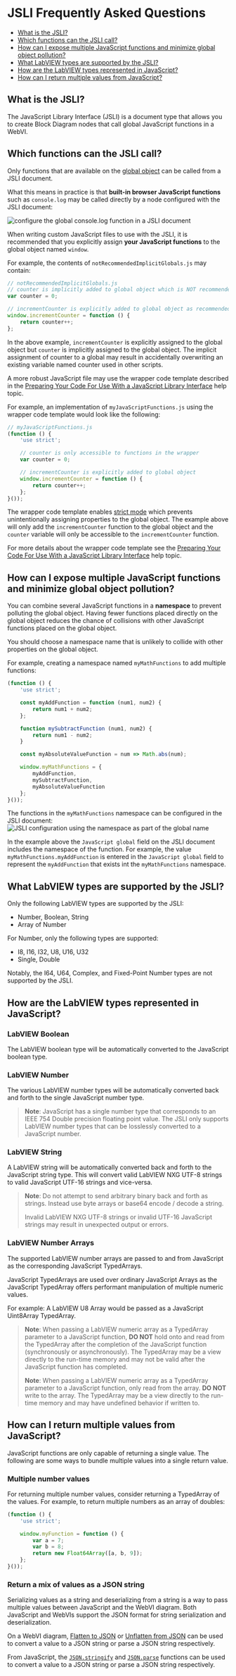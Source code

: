 # JSLI Frequently Asked Questions

- [What is the JSLI?](#what-is-the-jsli)
- [Which functions can the JSLI call?](#which-functions-can-the-jsli-call)
- [How can I expose multiple JavaScript functions and minimize global object pollution?](#how-can-I-expose-multiple-javascript-functions-and-minimize-global-object-pollution)
- [What LabVIEW types are supported by the JSLI?](#what-labview-types-are-supported-by-the-jsli)
- [How are the LabVIEW types represented in JavaScript?](#how-are-the-labview-types-represented-in-javascript)
- [How can I return multiple values from JavaScript?](#how-can-i-return-multiple-values-from-javascript)

## What is the JSLI?

The JavaScript Library Interface (JSLI) is a document type that allows you to create Block Diagram nodes that call global JavaScript functions in a WebVI.

## Which functions can the JSLI call?

Only functions that are available on the [global object](https://developer.mozilla.org/en-US/docs/Glossary/Global_object) can be called from a JSLI document.

What this means in practice is that **built-in browser JavaScript functions** such as `console.log` may be called directly by a node configured with the JSLI document:

![configure the global console.log function in a JSLI document](readme_files/configureconsolelog.gif)

When writing custom JavaScript files to use with the JSLI, it is recommended that you explicitly assign **your JavaScript functions** to the global object named `window`.

For example, the contents of `notRecommendedImplicitGlobals.js` may contain:

```js
// notRecommendedImplicitGlobals.js
// counter is implicitly added to global object which is NOT recommended
var counter = 0;

// incrementCounter is explicitly added to global object as recommended
window.incrementCounter = function () {
    return counter++;
};
```

In the above example, `incrementCounter` is explicitly assigned to the global object but `counter` is implicitly assigned to the global object.
The implicit assignment of counter to a global may result in accidentally overwriting an existing variable named counter used in other scripts.

A more robust JavaScript file may use the wrapper code template described in the [Preparing Your Code For Use With a JavaScript Library Interface](http://www.ni.com/documentation/en/labview-web-module/latest/manual/prepare-your-js-code/) help topic.

For example, an implementation of `myJavaScriptFunctions.js` using the wrapper code template would look like the following:

```js
// myJavaScriptFunctions.js
(function () {
    'use strict';

    // counter is only accessible to functions in the wrapper
    var counter = 0;

    // incrementCounter is explicitly added to global object
    window.incrementCounter = function () {
        return counter++;
    };
}());
```

The wrapper code template enables [strict mode](https://developer.mozilla.org/en-US/docs/Web/JavaScript/Reference/Strict_mode) which prevents unintentionally assigning properties to the global object.
The example above will only add the `incrementCounter` function to the global object and the `counter` variable will only be accessible to the `incrementCounter` function.

For more details about the wrapper code template see the [Preparing Your Code For Use With a JavaScript Library Interface](http://www.ni.com/documentation/en/labview-web-module/latest/manual/prepare-your-js-code/) help topic.

## How can I expose multiple JavaScript functions and minimize global object pollution?

You can combine several JavaScript functions in a **namespace** to prevent polluting the global object.
Having fewer functions placed directly on the global object reduces the chance of collisions with other JavaScript functions placed on the global object.

You should choose a namespace name that is unlikely to collide with other properties on the global object.

For example, creating a namespace named `myMathFunctions` to add multiple functions:

```js
(function () {
    'use strict';

    const myAddFunction = function (num1, num2) {
        return num1 + num2;
    };

    function mySubtractFunction (num1, num2) {
        return num1 - num2;
    }

    const myAbsoluteValueFunction = num => Math.abs(num);

    window.myMathFunctions = {
        myAddFunction,
        mySubtractFunction,
        myAbsoluteValueFunction
    };
}());
```

The functions in the `myMathFunctions` namespace can be configured in the JSLI document:
![JSLI configuration using the namespace as part of the global name](readme_files/namespacefunctions.png)

In the example above the `JavaScript global` field on the JSLI document includes the namespace of the function.
For example, the value `myMathFunctions.myAddFunction` is entered in the `JavaScript global` field to represent the `myAddFunction` that exists int the `myMathFunctions` namespace.

## What LabVIEW types are supported by the JSLI?

Only the following LabVIEW types are supported by the JSLI:

- Number, Boolean, String
- Array of Number

For Number, only the following types are supported:

- I8, I16, I32, U8, U16, U32
- Single, Double

Notably, the I64, U64, Complex, and Fixed-Point Number types are not supported by the JSLI.

## How are the LabVIEW types represented in JavaScript?

### LabVIEW Boolean

The LabVIEW boolean type will be automatically converted to the JavaScript boolean type.

### LabVIEW Number

The various LabVIEW number types will be automatically converted back and forth to the single JavaScript number type.

> **Note**: JavaScript has a single number type that corresponds to an IEEE 754 Double precision floating point value.
> The JSLI only supports LabVIEW number types that can be losslessly converted to a JavaScript number.

### LabVIEW String

A LabVIEW string will be automatically converted back and forth to the JavaScript string type.
This will convert valid LabVIEW NXG UTF-8 strings to valid JavaScript UTF-16 strings and vice-versa.

> **Note**: Do not attempt to send arbitrary binary back and forth as strings.
> Instead use byte arrays or base64 encode / decode a string.
>
> Invalid LabVIEW NXG UTF-8 strings or invalid UTF-16 JavaScript strings may result in unexpected output or errors.

### LabVIEW Number Arrays

The supported LabVIEW number arrays are passed to and from JavaScript as the corresponding JavaScript TypedArrays.

JavaScript TypedArrays are used over ordinary JavaScript Arrays as the JavaScript TypedArray offers performant manipulation of multiple numeric values.

For example: A LabVIEW U8 Array would be passed as a JavaScript Uint8Array TypedArray.

> **Note**: When passing a LabVIEW numeric array as a TypedArray parameter to a JavaScript function, **DO NOT** hold onto and read from the TypedArray after the completion of the JavaScript function (synchronously or asynchronously).
> The TypedArray may be a view directly to the run-time memory and may not be valid after the JavaScript function has completed.
>
> **Note**: When passing a LabVIEW numeric array as a TypedArray parameter to a JavaScript function, only read from the array.
> **DO NOT** write to the array.
> The TypedArray may be a view directly to the run-time memory and may have undefined behavior if written to.

## How can I return multiple values from JavaScript?

JavaScript functions are only capable of returning a single value.
The following are some ways to bundle multiple values into a single return value.

### Multiple number values

For returning multiple number values, consider returning a TypedArray of the values.
For example, to return multiple numbers as an array of doubles:

```js
(function () {
    'use strict';

    window.myFunction = function () {
        var a = 7;
        var b = 8;
        return new Float64Array([a, b, 9]);
    };
}());
```

### Return a mix of values as a JSON string

Serializing values as a string and deserializing from a string is a way to pass multiple values between JavaScript and the WebVI diagram.
Both JavaScript and WebVIs support the JSON format for string serialization and deserialization.

On a WebVI diagram, [Flatten to JSON](http://www.ni.com/documentation/en/labview/latest/node-ref/flatten-to-json/) or [Unflatten from JSON](http://www.ni.com/documentation/en/labview/latest/node-ref/unflatten-from-json/) can be used to convert a value to a JSON string or parse a JSON string respectively.

From JavaScript, the [`JSON.stringify`](https://developer.mozilla.org/en-US/docs/Web/JavaScript/Reference/Global_Objects/JSON/stringify) and [`JSON.parse`](https://developer.mozilla.org/en-US/docs/Web/JavaScript/Reference/Global_Objects/JSON/parse) functions can be used to convert a value to a JSON string or parse a JSON string respectively.

<!--

## How can I wait for an asynchronous JavaScript function?

If a function returns a Promise then LabVIEW NXG will wait for the Promise to resolve.

JavaScript has several patterns for asynchronous behavior.

### Promises

Returns the promise directly

### Async functions

Mark the function async. JavaScript will create a Promise for you.

### Callbacks

Wrap a callback as a Promise

## How do you hold onto a JavaScript Object reference?

Create a reference manager to manage the JavaScript object references for you.

### How do you construct a JavaScript Object?

Create a wrapper function to invoke the constructor. Use the JavaScript Object reference pattern to hold onto it for you.

### How do you invoke a method of a JavaScript Object?

Create a wrapper function to invoke the method. Use the JavaScript Object reference pattern to hold onto it for you.

## How do you place a custom visual on a WebVI?

Add a class to a text control.
Find the control using JavaScript.
Replace the content of the control.
Note: This is a workaround. Behavior of text control may change between releases.

## How do you handle a stream of messages or events?

Use cases: listening for events that fire multiple times or streaming data over a custom protocol.
Use DataQueue pattern.
Actually should use Readable Stream and polyfill: https://streams.spec.whatwg.org/#example-rs-push-no-backpressure
-->
